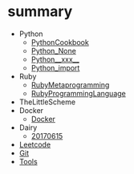 # summary

* Python
  * [PythonCookbook](Python/PythonCookbook/summary.md)
  * [Python_None](Python/PythonTips/Python_None.md)
  * [Python__xxx__](Python/PythonTips/Python__xxx__.md)
  * [Python_import](Python/PythonTips/Python_import.md)
  <!-- * [ProblemSolving](Python/ProblemSolving/A.md) -->
* Ruby
  * [RubyMetaprogramming](Ruby/RubyMetaprogramming.md)
  * [RubyProgrammingLanguage](Ruby/RubyProgrammingLanguage.md)
* TheLittleScheme
* Docker
  * [Docker](Docker/Docker.md)
* Dairy
  * [20170615](Diary/20170615.md)
* [Leetcode](Tools/leetcode.md)
* [Git](Tools/git.md)
* [Tools](Tools/A.md)